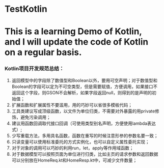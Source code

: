 # TestKotlin 
# This is a learning Demo of Kotlin, and I will update the code of Kotlin on a regular basis.

### Kotlin项目开发规范总结：

1. 返回模型中的字段除了数值型和Boolean以外，要用可空声明；对于数值型和Boolean的字段可以定为不可空类型，但是需要赋值，方便调用，如果接口不返回这个字段，则GSON不会解析，如果字段返回null，则得到的是声明的初始值；
2. 扩展函数和扩展属性不要滥用，用的巧妙可以省很多模板代码；
3. 工具类建议写成顶级函数，以文件为单位归类，不需要对外暴露的用private修饰，避免污染调用；
4. 建议用函数回调取代接口回调（可使用类型别名声明，方便使用lambda表达式）;
5. 少写重载方法，多用具名函数，函数在重写的时候注意形参的参数名要一致；
6. 只读变量可以使用标准委托的方式实例化，也可以自定义属性委托实现；
7. 对于对象的调用可以巧妙的利用run，let，apply等作用域函数；
8. 对于数据模型可以按照页面为单位进行归类，比如主页的请求参数和返回数据可以分别放在HomeReq.kt和HomeResp.kt中，可减少文件数量；
